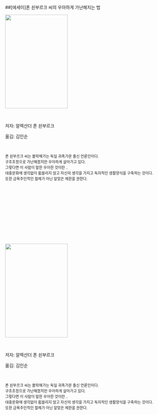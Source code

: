 ##[에세이]폰 쇤부르크 씨의 우아하게 가난해지는 법
						<div id="postViewArea">						<div id="postViewArea">						<div id="post-view220846817313" class="post-view pcol2 _param(1) _postViewArea220846817313">						<div id="post-view220846817313" class="post-view pcol2 _param(1) _postViewArea220846817313">							<p><img src="http://postfiles11.naver.net/MjAxNjEwMjdfMTAx/MDAxNDc3NTQ2NDE4OTgx.V07C4-AVCCAA5iMZuMNR_LVkzopTQhd4NmSBUhV60WUg.KiNuSkVKannqSWxjlKtSwoNnmu7PB0zpkVlJQv1JT4Mg.JPEG.skyalzza/8998045206_1.jpg?type=w2" width="200" height="300" style="cursor: pointer; rwidth: 200px; rheight: 300px;" id="MjAxNjEwMjdfMTAx/MDAxNDc3NTQ2NDE4OTgx.V07C4-AVCCAA5iMZuMNR_LVkzopTQhd4NmSBUhV60WUg.KiNuSkVKannqSWxjlKtSwoNnmu7PB0zpkVlJQv1JT4Mg.JPEG.skyalzza/8998045206_1.jpg" onclick="popview(this, '90000003_00000000000000336B7F0021')" alt="" class="_photoImage"></p><p>&nbsp;</p><p>저자: 알렉산더 폰 쇤부르크</p><p>옮김: 김인순</p><p>&nbsp;<div style="font-family: gotham, helvetica, arial, sans-serif; font-size: 14px;"><span style="font-family: 돋움,Dotum; font-size: 9pt;">폰 쇤부르크 씨는 몰락해가는 독일 귀족가문 출신 언론인이다.</span></div><div style='font-family: "Helvetica Neue", Arial, sans; font-size: 16px;'><span style="font-family: 돋움,Dotum; font-size: 9pt;">구조조정으로 가난해졌지만 우아하게 살아가고 있다.</span></div><div style='font-family: "Helvetica Neue", Arial, sans; font-size: 16px;'><span style="font-family: 돋움,Dotum; font-size: 9pt;">그렇다면 이 사람이 말한 우아한 것이란 .. </span></div><div style='font-family: "Helvetica Neue", Arial, sans; font-size: 16px;'><span style="font-family: 돋움,Dotum; font-size: 9pt;">대중문화에 생각없이 휩쓸리지 않고 자신의 생각을 가지고 독자적인 생활양식을 구축하는 것이다.</span></div><div style="font-family: gotham, helvetica, arial, sans-serif; font-size: 14px;"><span style="font-family: 돋움,Dotum; font-size: 9pt;">또한 금욕주인적인 절제가 아닌 알맞은 제한을 권한다.</span></div><div style="font-family: gotham, helvetica, arial, sans-serif; font-size: 14px;"><span style="font-family: 돋움,Dotum; font-size: 9pt;">&#8203;</span></div><div style="font-family: gotham, helvetica, arial, sans-serif; font-size: 14px;"><span style="font-family: 돋움,Dotum; font-size: 9pt;">&#8203;</span></div></p><p>&nbsp;</p><p>&nbsp;</p><p>&nbsp;</p><p>&nbsp;<div class="autosourcing-stub-extra-saved"></div></p><p>&nbsp;</p>							<p><img src="http://postfiles11.naver.net/MjAxNjEwMjdfMTAx/MDAxNDc3NTQ2NDE4OTgx.V07C4-AVCCAA5iMZuMNR_LVkzopTQhd4NmSBUhV60WUg.KiNuSkVKannqSWxjlKtSwoNnmu7PB0zpkVlJQv1JT4Mg.JPEG.skyalzza/8998045206_1.jpg?type=w2" width="200" height="300" style="cursor: pointer; rwidth: 200px; rheight: 300px;" id="MjAxNjEwMjdfMTAx/MDAxNDc3NTQ2NDE4OTgx.V07C4-AVCCAA5iMZuMNR_LVkzopTQhd4NmSBUhV60WUg.KiNuSkVKannqSWxjlKtSwoNnmu7PB0zpkVlJQv1JT4Mg.JPEG.skyalzza/8998045206_1.jpg" onclick="popview(this, '90000003_00000000000000336B7F0021')" alt="" class="_photoImage"></p><p>&nbsp;</p><p>저자: 알렉산더 폰 쇤부르크</p><p>옮김: 김인순</p><p>&nbsp;<div style="font-family: gotham, helvetica, arial, sans-serif; font-size: 14px;"><span style="font-family: 돋움,Dotum; font-size: 9pt;">폰 쇤부르크 씨는 몰락해가는 독일 귀족가문 출신 언론인이다.</span></div><div style='font-family: "Helvetica Neue", Arial, sans; font-size: 16px;'><span style="font-family: 돋움,Dotum; font-size: 9pt;">구조조정으로 가난해졌지만 우아하게 살아가고 있다.</span></div><div style='font-family: "Helvetica Neue", Arial, sans; font-size: 16px;'><span style="font-family: 돋움,Dotum; font-size: 9pt;">그렇다면 이 사람이 말한 우아한 것이란 .. </span></div><div style='font-family: "Helvetica Neue", Arial, sans; font-size: 16px;'><span style="font-family: 돋움,Dotum; font-size: 9pt;">대중문화에 생각없이 휩쓸리지 않고 자신의 생각을 가지고 독자적인 생활양식을 구축하는 것이다.</span></div><div style="font-family: gotham, helvetica, arial, sans-serif; font-size: 14px;"><span style="font-family: 돋움,Dotum; font-size: 9pt;">또한 금욕주인적인 절제가 아닌 알맞은 제한을 권한다.</span></div><div style="font-family: gotham, helvetica, arial, sans-serif; font-size: 14px;"><span style="font-family: 돋움,Dotum; font-size: 9pt;">&#8203;</span></div><div style="font-family: gotham, helvetica, arial, sans-serif; font-size: 14px;"><span style="font-family: 돋움,Dotum; font-size: 9pt;">&#8203;</span></div></p><p>&nbsp;</p><p>&nbsp;</p><p>&nbsp;</p><p>&nbsp;<div class="autosourcing-stub-extra-saved"></div></p><p>&nbsp;</p>